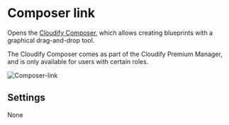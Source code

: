 # Composer link
Opens the [Cloudify Composer](https://docs.cloudify.co/5.1/developer/composer/), which allows creating blueprints with a graphical drag-and-drop tool. 


The Cloudify Composer comes as part of the Cloudify Premium Manager, and is only available for users with certain roles.


![Composer-link](https://docs.cloudify.co/5.1/images/ui/widgets/composer-link.png)


## Settings

None

